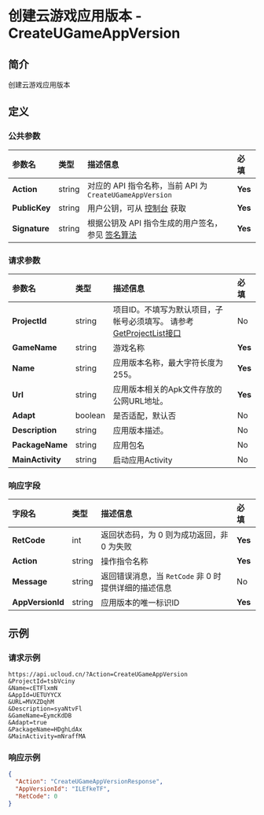 # 创建云游戏应用版本 - CreateUGameAppVersion

## 简介

创建云游戏应用版本









## 定义

### 公共参数

| 参数名 | 类型 | 描述信息 | 必填 |
|:---|:---|:---|:---|
| **Action**     | string  | 对应的 API 指令名称，当前 API 为 `CreateUGameAppVersion`                        | **Yes** |
| **PublicKey**  | string  | 用户公钥，可从 [控制台](https://console.ucloud.cn/uapi/apikey) 获取                                             | **Yes** |
| **Signature**  | string  | 根据公钥及 API 指令生成的用户签名，参见 [签名算法](api/summary/signature.md)  | **Yes** |

### 请求参数

| 参数名 | 类型 | 描述信息 | 必填 |
|:---|:---|:---|:---|
| **ProjectId** | string | 项目ID。不填写为默认项目，子帐号必须填写。 请参考[GetProjectList接口](https://docs.ucloud.cn/api/summary/get_project_list) |No|
| **GameName** | string | 游戏名称 |**Yes**|
| **Name** | string | 应用版本名称，最大字符长度为255。 |**Yes**|
| **Url** | string | 应用版本相关的Apk文件存放的公网URL地址。 |**Yes**|
| **Adapt** | boolean | 是否适配，默认否 |No|
| **Description** | string | 应用版本描述。 |No|
| **PackageName** | string | 应用包名 |No|
| **MainActivity** | string | 启动应用Activity |No|

### 响应字段

| 字段名 | 类型 | 描述信息 | 必填 |
|:---|:---|:---|:---|
| **RetCode** | int | 返回状态码，为 0 则为成功返回，非 0 为失败 |**Yes**|
| **Action** | string | 操作指令名称 |**Yes**|
| **Message** | string | 返回错误消息，当 `RetCode` 非 0 时提供详细的描述信息 |No|
| **AppVersionId** | string | 应用版本的唯一标识ID |**Yes**|




## 示例

### 请求示例
    
```
https://api.ucloud.cn/?Action=CreateUGameAppVersion
&ProjectId=tsbVciny
&Name=cETFlxmN
&AppId=UETUYYCX
&URL=MVXZDqhM
&Description=syaNtvFl
&GameName=EymcKdDB
&Adapt=true
&PackageName=HDghLdAx
&MainActivity=mNraffMA
```

### 响应示例
    
```json
{
  "Action": "CreateUGameAppVersionResponse",
  "AppVersionId": "ILEfkeTF",
  "RetCode": 0
}
```





